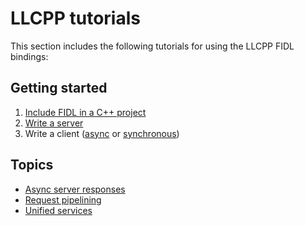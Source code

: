 # LLCPP tutorials

This section includes the following tutorials for using the LLCPP
FIDL bindings:

## Getting started

1. [Include FIDL in a C++ project][using-fidl]
2. [Write a server][server]
3. Write a client ([async][async] or [synchronous][sync])

## Topics

* [Async server responses][async-completers]
* [Request pipelining][pipelining]
* [Unified services][services]

<!-- xrefs -->
[using-fidl]: basics/using-fidl.md
[server]: basics/server.md
[async]: basics/client.md
[sync]: basics/sync-client.md
[pipelining]: topics/request-pipelining.md
[services]: topics/services.md
[async-completers]: topics/async-completer.md
